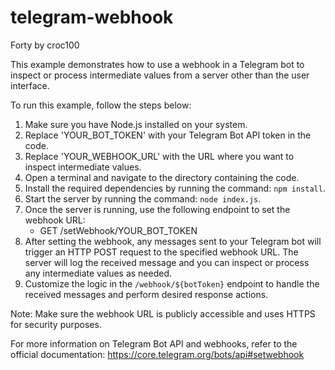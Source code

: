 # telegram-webhook

Forty by croc100


This example demonstrates how to use a webhook in a Telegram bot to inspect or process intermediate values from a server other than the user interface.

To run this example, follow the steps below:

1. Make sure you have Node.js installed on your system.
2. Replace 'YOUR_BOT_TOKEN' with your Telegram Bot API token in the code.
3. Replace 'YOUR_WEBHOOK_URL' with the URL where you want to inspect intermediate values.
4. Open a terminal and navigate to the directory containing the code.
5. Install the required dependencies by running the command: `npm install`.
6. Start the server by running the command: `node index.js`.
7. Once the server is running, use the following endpoint to set the webhook URL:
   - GET /setWebhook/YOUR_BOT_TOKEN
8. After setting the webhook, any messages sent to your Telegram bot will trigger an HTTP POST request to the specified webhook URL. The server will log the received message and you can inspect or process any intermediate values as needed.
9. Customize the logic in the `/webhook/${botToken}` endpoint to handle the received messages and perform desired response actions.

Note: Make sure the webhook URL is publicly accessible and uses HTTPS for security purposes.

For more information on Telegram Bot API and webhooks, refer to the official documentation: https://core.telegram.org/bots/api#setwebhook
